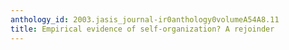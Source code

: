 ```yaml
---
anthology_id: 2003.jasis_journal-ir0anthology0volumeA54A8.11
title: Empirical evidence of self-organization? A rejoinder
---
```


